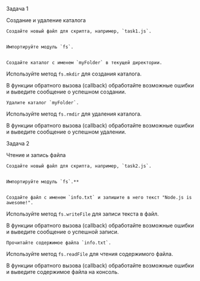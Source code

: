 Задача 1

Создание и удаление каталога

    Создайте новый файл для скрипта, например, `task1.js`.


    Импортируйте модуль `fs`.


    Создайте каталог с именем `myFolder` в текущей директории.

Используйте метод `fs.mkdir` для создания каталога.

В функции обратного вызова (callback) обработайте возможные ошибки и выведите сообщение о успешном создании.

    Удалите каталог `myFolder`.

Используйте метод `fs.rmdir` для удаления каталога.

В функции обратного вызова (callback) обработайте возможные ошибки и выведите сообщение о успешном удалении.

Задача 2

Чтение и запись файла

    Создайте новый файл для скрипта, например, `task2.js`.


    Импортируйте модуль `fs`.**


    Создайте файл с именем `info.txt` и запишите в него текст "Node.js is awesome!".

Используйте метод `fs.writeFile` для записи текста в файл.

В функции обратного вызова (callback) обработайте возможные ошибки и выведите сообщение о успешной записи.

    Прочитайте содержимое файла `info.txt`.

Используйте метод `fs.readFile` для чтения содержимого файла.

В функции обратного вызова (callback) обработайте возможные ошибки и выведите содержимое файла на консоль.
